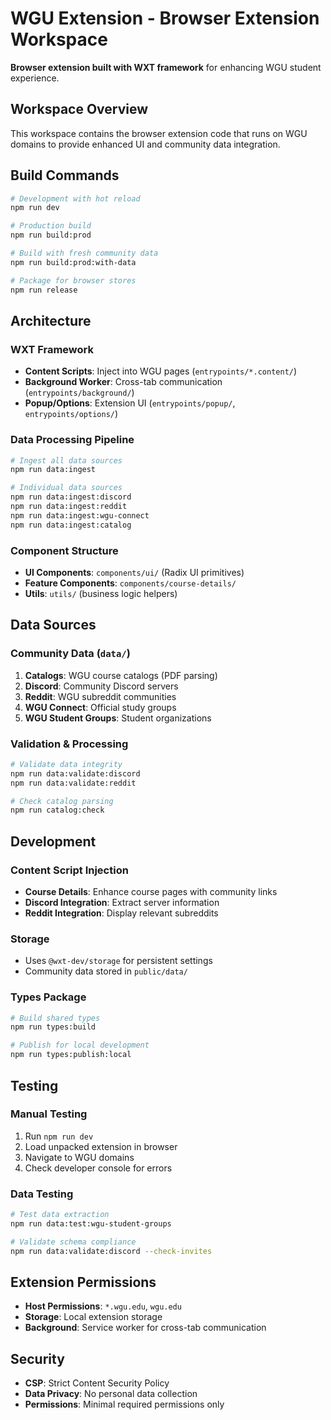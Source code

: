 # WGU Extension - Browser Extension Workspace

**Browser extension built with WXT framework** for enhancing WGU student experience.

## Workspace Overview

This workspace contains the browser extension code that runs on WGU domains to provide enhanced UI and community data integration.

## Build Commands

```bash
# Development with hot reload
npm run dev

# Production build
npm run build:prod

# Build with fresh community data
npm run build:prod:with-data

# Package for browser stores
npm run release
```

## Architecture

### WXT Framework
- **Content Scripts**: Inject into WGU pages (`entrypoints/*.content/`)
- **Background Worker**: Cross-tab communication (`entrypoints/background/`)
- **Popup/Options**: Extension UI (`entrypoints/popup/`, `entrypoints/options/`)

### Data Processing Pipeline
```bash
# Ingest all data sources
npm run data:ingest

# Individual data sources
npm run data:ingest:discord
npm run data:ingest:reddit  
npm run data:ingest:wgu-connect
npm run data:ingest:catalog
```

### Component Structure
- **UI Components**: `components/ui/` (Radix UI primitives)
- **Feature Components**: `components/course-details/`
- **Utils**: `utils/` (business logic helpers)

## Data Sources

### Community Data (`data/`)
1. **Catalogs**: WGU course catalogs (PDF parsing)
2. **Discord**: Community Discord servers  
3. **Reddit**: WGU subreddit communities
4. **WGU Connect**: Official study groups
5. **WGU Student Groups**: Student organizations

### Validation & Processing
```bash
# Validate data integrity
npm run data:validate:discord
npm run data:validate:reddit

# Check catalog parsing
npm run catalog:check
```

## Development

### Content Script Injection
- **Course Details**: Enhance course pages with community links
- **Discord Integration**: Extract server information
- **Reddit Integration**: Display relevant subreddits

### Storage
- Uses `@wxt-dev/storage` for persistent settings
- Community data stored in `public/data/`

### Types Package
```bash
# Build shared types
npm run types:build

# Publish for local development  
npm run types:publish:local
```

## Testing

### Manual Testing
1. Run `npm run dev`
2. Load unpacked extension in browser
3. Navigate to WGU domains
4. Check developer console for errors

### Data Testing
```bash
# Test data extraction
npm run data:test:wgu-student-groups

# Validate schema compliance
npm run data:validate:discord --check-invites
```

## Extension Permissions

- **Host Permissions**: `*.wgu.edu`, `wgu.edu`
- **Storage**: Local extension storage
- **Background**: Service worker for cross-tab communication

## Security

- **CSP**: Strict Content Security Policy
- **Data Privacy**: No personal data collection
- **Permissions**: Minimal required permissions only